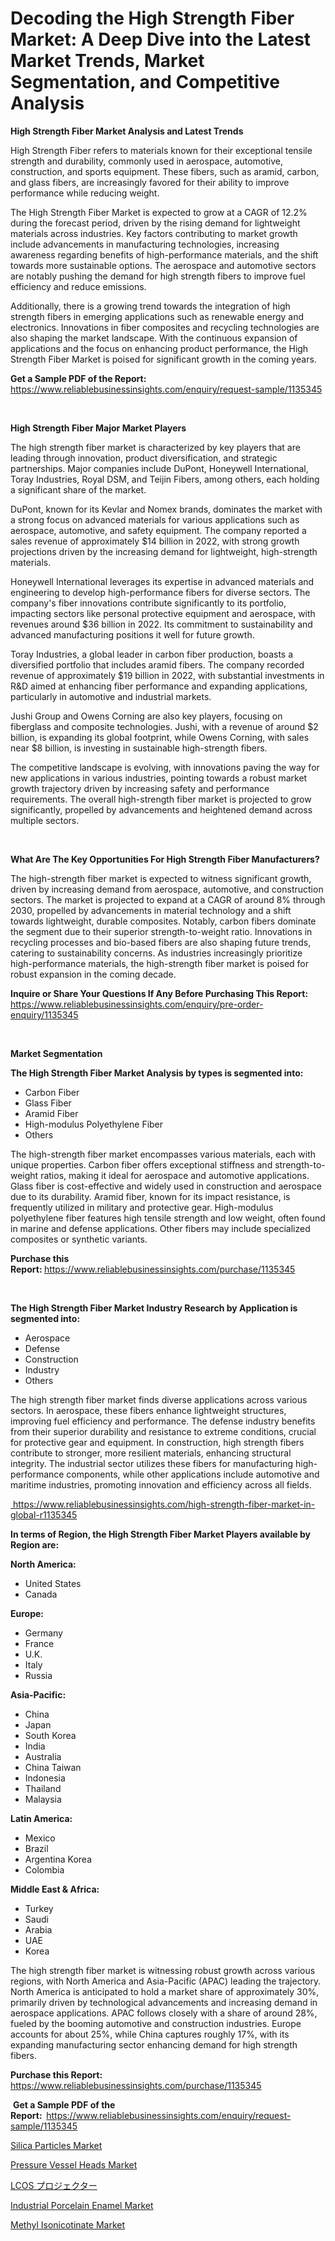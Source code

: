 <p><h1>Decoding the High Strength Fiber Market: A Deep Dive into the Latest Market Trends, Market Segmentation, and Competitive Analysis</h1></p><p><strong>High Strength Fiber Market Analysis and Latest Trends</strong></p>
<p><p>High Strength Fiber refers to materials known for their exceptional tensile strength and durability, commonly used in aerospace, automotive, construction, and sports equipment. These fibers, such as aramid, carbon, and glass fibers, are increasingly favored for their ability to improve performance while reducing weight.</p><p>The High Strength Fiber Market is expected to grow at a CAGR of 12.2% during the forecast period, driven by the rising demand for lightweight materials across industries. Key factors contributing to market growth include advancements in manufacturing technologies, increasing awareness regarding benefits of high-performance materials, and the shift towards more sustainable options. The aerospace and automotive sectors are notably pushing the demand for high strength fibers to improve fuel efficiency and reduce emissions.</p><p>Additionally, there is a growing trend towards the integration of high strength fibers in emerging applications such as renewable energy and electronics. Innovations in fiber composites and recycling technologies are also shaping the market landscape. With the continuous expansion of applications and the focus on enhancing product performance, the High Strength Fiber Market is poised for significant growth in the coming years.</p></p>
<p><strong>Get a Sample PDF of the Report:&nbsp;</strong> <a href="https://www.reliablebusinessinsights.com/enquiry/request-sample/1135345?utm_campaign=101&utm_medium=2&utm_source=Github&utm_content=ia&utm_term=01042025&utm_id=high-strength-fiber">https://www.reliablebusinessinsights.com/enquiry/request-sample/1135345</a></p>
<p>&nbsp;</p>
<p><strong>High Strength Fiber Major Market Players</strong></p>
<p><p>The high strength fiber market is characterized by key players that are leading through innovation, product diversification, and strategic partnerships. Major companies include DuPont, Honeywell International, Toray Industries, Royal DSM, and Teijin Fibers, among others, each holding a significant share of the market.</p><p>DuPont, known for its Kevlar and Nomex brands, dominates the market with a strong focus on advanced materials for various applications such as aerospace, automotive, and safety equipment. The company reported a sales revenue of approximately $14 billion in 2022, with strong growth projections driven by the increasing demand for lightweight, high-strength materials.</p><p>Honeywell International leverages its expertise in advanced materials and engineering to develop high-performance fibers for diverse sectors. The company's fiber innovations contribute significantly to its portfolio, impacting sectors like personal protective equipment and aerospace, with revenues around $36 billion in 2022. Its commitment to sustainability and advanced manufacturing positions it well for future growth.</p><p>Toray Industries, a global leader in carbon fiber production, boasts a diversified portfolio that includes aramid fibers. The company recorded revenue of approximately $19 billion in 2022, with substantial investments in R&D aimed at enhancing fiber performance and expanding applications, particularly in automotive and industrial markets.</p><p>Jushi Group and Owens Corning are also key players, focusing on fiberglass and composite technologies. Jushi, with a revenue of around $2 billion, is expanding its global footprint, while Owens Corning, with sales near $8 billion, is investing in sustainable high-strength fibers.</p><p>The competitive landscape is evolving, with innovations paving the way for new applications in various industries, pointing towards a robust market growth trajectory driven by increasing safety and performance requirements. The overall high-strength fiber market is projected to grow significantly, propelled by advancements and heightened demand across multiple sectors.</p></p>
<p>&nbsp;</p>
<p><strong>What Are The Key Opportunities For High Strength Fiber Manufacturers?</strong></p>
<p><p>The high-strength fiber market is expected to witness significant growth, driven by increasing demand from aerospace, automotive, and construction sectors. The market is projected to expand at a CAGR of around 8% through 2030, propelled by advancements in material technology and a shift towards lightweight, durable composites. Notably, carbon fibers dominate the segment due to their superior strength-to-weight ratio. Innovations in recycling processes and bio-based fibers are also shaping future trends, catering to sustainability concerns. As industries increasingly prioritize high-performance materials, the high-strength fiber market is poised for robust expansion in the coming decade.</p></p>
<p><strong>Inquire or Share Your Questions If Any Before Purchasing This Report:</strong> <a href="https://www.reliablebusinessinsights.com/enquiry/pre-order-enquiry/1135345?utm_campaign=101&utm_medium=2&utm_source=Github&utm_content=ia&utm_term=01042025&utm_id=high-strength-fiber">https://www.reliablebusinessinsights.com/enquiry/pre-order-enquiry/1135345</a></p>
<p>&nbsp;</p>
<p><strong>Market Segmentation</strong></p>
<p><strong>The High Strength Fiber Market Analysis by types is segmented into:</strong></p>
<p><ul><li>Carbon Fiber</li><li>Glass Fiber</li><li>Aramid Fiber</li><li>High-modulus Polyethylene Fiber</li><li>Others</li></ul></p>
<p><p>The high-strength fiber market encompasses various materials, each with unique properties. Carbon fiber offers exceptional stiffness and strength-to-weight ratios, making it ideal for aerospace and automotive applications. Glass fiber is cost-effective and widely used in construction and aerospace due to its durability. Aramid fiber, known for its impact resistance, is frequently utilized in military and protective gear. High-modulus polyethylene fiber features high tensile strength and low weight, often found in marine and defense applications. Other fibers may include specialized composites or synthetic variants.</p></p>
<p><strong>Purchase this Report:&nbsp;</strong><a href="https://www.reliablebusinessinsights.com/purchase/1135345?utm_campaign=101&utm_medium=2&utm_source=Github&utm_content=ia&utm_term=01042025&utm_id=high-strength-fiber">https://www.reliablebusinessinsights.com/purchase/1135345</a></p>
<p>&nbsp;</p>
<p><strong>The High Strength Fiber Market Industry Research by Application is segmented into:</strong></p>
<p><ul><li>Aerospace</li><li>Defense</li><li>Construction</li><li>Industry</li><li>Others</li></ul></p>
<p><p>The high strength fiber market finds diverse applications across various sectors. In aerospace, these fibers enhance lightweight structures, improving fuel efficiency and performance. The defense industry benefits from their superior durability and resistance to extreme conditions, crucial for protective gear and equipment. In construction, high strength fibers contribute to stronger, more resilient materials, enhancing structural integrity. The industrial sector utilizes these fibers for manufacturing high-performance components, while other applications include automotive and maritime industries, promoting innovation and efficiency across all fields.</p></p>
<p><a href="https://www.reliablebusinessinsights.com/high-strength-fiber-market-in-global-r1135345?utm_campaign=101&utm_medium=2&utm_source=Github&utm_content=ia&utm_term=01042025&utm_id=high-strength-fiber">&nbsp;https://www.reliablebusinessinsights.com/high-strength-fiber-market-in-global-r1135345</a></p>
<p><strong>In terms of Region, the High Strength Fiber Market Players available by Region are:</strong></p>
<p>
    <p> <strong> North America: </strong>
        <ul>
            <li>United States</li>
            <li>Canada</li>
        </ul>
        </p> 
    <p> <strong> Europe: </strong>
        <ul>
            <li>Germany</li>
            <li>France</li>
            <li>U.K.</li>
            <li>Italy</li>
            <li>Russia</li>
        </ul>
        </p> 
    <p> <strong> Asia-Pacific: </strong>
        <ul>
            <li>China</li>
            <li>Japan</li>
            <li>South Korea</li>
            <li>India</li>
            <li>Australia</li>
            <li>China Taiwan</li>
            <li>Indonesia</li>
            <li>Thailand</li>
            <li>Malaysia</li>
        </ul>
        </p> 
    <p> <strong> Latin America: </strong>
        <ul>
            <li>Mexico</li>
            <li>Brazil</li>
            <li>Argentina Korea</li>
            <li>Colombia</li>
        </ul>
        </p> 
    <p> <strong> Middle East & Africa: </strong>
        <ul>
            <li>Turkey</li>
            <li>Saudi</li>
            <li>Arabia</li>
            <li>UAE</li>
            <li>Korea</li>
        </ul>
    </p>
    </p>
<p><p>The high strength fiber market is witnessing robust growth across various regions, with North America and Asia-Pacific (APAC) leading the trajectory. North America is anticipated to hold a market share of approximately 30%, primarily driven by technological advancements and increasing demand in aerospace applications. APAC follows closely with a share of around 28%, fueled by the booming automotive and construction industries. Europe accounts for about 25%, while China captures roughly 17%, with its expanding manufacturing sector enhancing demand for high strength fibers.</p></p>
<p><strong>Purchase this Report: </strong><a href="https://www.reliablebusinessinsights.com/purchase/1135345?utm_campaign=101&utm_medium=2&utm_source=Github&utm_content=ia&utm_term=01042025&utm_id=high-strength-fiber">https://www.reliablebusinessinsights.com/purchase/1135345</a></p>
<p>&nbsp;<strong>Get a Sample PDF of the Report:&nbsp;&nbsp;</strong><a href="https://www.reliablebusinessinsights.com/enquiry/request-sample/1135345?utm_campaign=101&utm_medium=2&utm_source=Github&utm_content=ia&utm_term=01042025&utm_id=high-strength-fiber">https://www.reliablebusinessinsights.com/enquiry/request-sample/1135345</a></p>
<p><strong></strong></p>
<p><p><a href="https://github.com/saimntamiki/Market-Research-Report-List-1/blob/main/silica-particles-market.md?utm_campaign=101&utm_medium=2&utm_source=Github&utm_content=ia&utm_term=01042025&utm_id=high-strength-fiber">Silica Particles Market</a></p><p><a href="https://github.com/zymerivarrik6/Market-Research-Report-List-1/blob/main/pressure-vessel-heads-market.md?utm_campaign=101&utm_medium=2&utm_source=Github&utm_content=ia&utm_term=01042025&utm_id=high-strength-fiber">Pressure Vessel Heads Market</a></p><p><a href="https://github.com/lababdou/Market-Research-Report-List-7/blob/main/810587851236.md?utm_campaign=101&utm_medium=2&utm_source=Github&utm_content=ia&utm_term=01042025&utm_id=high-strength-fiber">LCOS プロジェクター</a></p><p><a href="https://github.com/messonmengen75/Market-Research-Report-List-1/blob/main/industrial-porcelain-enamel-market.md?utm_campaign=101&utm_medium=2&utm_source=Github&utm_content=ia&utm_term=01042025&utm_id=high-strength-fiber">Industrial Porcelain Enamel Market</a></p><p><a href="https://github.com/djihencygnel74/Market-Research-Report-List-1/blob/main/methyl-isonicotinate-market.md?utm_campaign=101&utm_medium=2&utm_source=Github&utm_content=ia&utm_term=01042025&utm_id=high-strength-fiber">Methyl Isonicotinate Market</a></p></p>